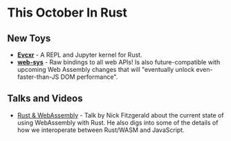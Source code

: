 # This October In Rust

## New Toys

* **[Evcxr]** -
  A REPL and Jupyter kernel for Rust.
* **[web-sys](https://rustwasm.github.io/2018/09/26/announcing-web-sys.html)** - Raw bindings to
  all web APIs! Is also future-compatible with upcoming Web Assembly changes that will "eventually
  unlock even-faster-than-JS DOM performance".

## Talks and Videos

* [Rust & WebAssembly](https://youtu.be/ZiiTRxWk8gA) - Talk by Nick Fitzgerald about the current
  state of using WebAssembly with Rust. He also digs into some of the details of how we
  interoperate between Rust/WASM and JavaScript.

[Evcxr]: https://www.reddit.com/r/rust/comments/9irjm7/evcxr_a_repl_and_jupyter_kernel_for_rust/
